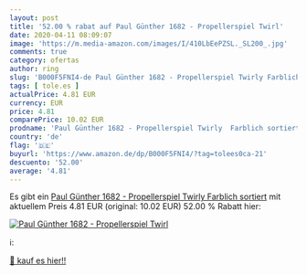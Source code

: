 ```yaml
---
layout: post
title: '52.00 % rabat auf Paul Günther 1682 - Propellerspiel Twirl'
date: 2020-04-11 08:09:07
image: 'https://m.media-amazon.com/images/I/410LbEePZSL._SL200_.jpg'
comments: true
category: ofertas
author: ring
slug: 'B000F5FNI4-de Paul Günther 1682 - Propellerspiel Twirly Farblich sortiert'
tags: [ tole.es ]
actualPrice: 4.81 EUR
currency: EUR
price: 4.81
comparePrice: 10.02 EUR
prodname: 'Paul Günther 1682 - Propellerspiel Twirly  Farblich sortiert'
country: 'de'
flag: '🇩🇪'
buyurl: 'https://www.amazon.de/dp/B000F5FNI4/?tag=tolees0ca-21'
descuento: '52.00'
average: '4.81'
---
```


Es gibt ein [Paul Günther 1682 - Propellerspiel Twirly  Farblich sortiert](https://www.amazon.de/dp/B000F5FNI4/?tag=tolees0ca-21) mit aktuellem Preis 4.81 EUR (original: 10.02 EUR) 52.00 % Rabatt hier:

[![Paul Günther 1682 - Propellerspiel Twirl](https://m.media-amazon.com/images/I/410LbEePZSL._SL200_.jpg)](https://www.amazon.de/dp/B000F5FNI4/?tag=tolees0ca-21)

ℹ️:


[🛒 kauf es hier!!](https://www.amazon.de/dp/B000F5FNI4/?tag=tolees0ca-21)
